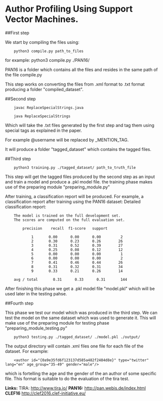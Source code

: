# Author Profiling Using Support Vector Machines.

##First step



We start by compiling the files using:

		python3 compile.py path_to_files
for example:
		python3 compile.py ./PAN16/

PAN16 is a folder which contains all the files and resides in the same path of the file compile.py

This step works on converting the files from .xml format to .txt format producing a folder "compiled_dataset".


##Second step

		javac ReplaceSpecialStrings.java

		java ReplaceSpecialStrings

Which will take the .txt files generated by the first step and tag them using special tags as explained in the paper.

For example @username will be replaced by _MENTION_TAG.

It will produce a folder "tagged_dataset" which contains the tagged files.

##Third step

		python3 training.py ./tagged_dataset/ path_to_truth_file

This step will get the tagged files produced by the second step as an input and train a model and produce a .pkl model file.
the training phase makes use of the preparing module "preparing_module.py"

After training, a classification report will be produced. For example, a classification report after training using the PAN16 dataset:
		Detailed classification report:

		The model is trained on the full development set.
		The scores are computed on the full evaluation set.

        	precision    recall  f1-score   support

        		1       0.00      0.00      0.00         2
        		2       0.30      0.23      0.26        26
        		3       0.31      0.52      0.39        27
        		4       0.25      0.08      0.12        12
        		5       0.00      0.00      0.00         1
        		6       0.00      0.00      0.00         2
        		7       0.41      0.46      0.44        26
        		8       0.31      0.32      0.31        34
        		9       0.33      0.21      0.26        14

		avg / total       0.31      0.33      0.31       144


After finishing this phase we get a .pkl model file "model.pkl" which will be used later in the testing pahse.

##Fourth step

This phase we test our model which was produced in the third step. We can test the model on the same dataset which was used to generate it. This will make use of the preparing module for testing phase "preparing_module_testing.py" 

		python3 testing.py ./tagged_dataset/ ./model.pkl ./output/

The output directory will contain .xml files one file for each file of the dataset. For example: 

		<author id="{0a9e35fd6f123137d585a482f2484d8e}" type="twitter" lang="en" age_group="35-49" gender="male"/>

which is fortelling the age and the gender of the an author of some specific file. This format is suitable to do the evaluation of the tira test.

**Links:**
TIRA:
http://www.tira.io/
**PAN16:**
http://pan.webis.de/index.html
**CLEF16**
http://clef2016.clef-initiative.eu/




























